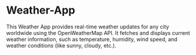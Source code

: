 # Weather-App
This Weather App provides real-time weather updates for any city worldwide using the OpenWeatherMap API. It fetches and displays current weather information, such as temperature, humidity, wind speed, and weather conditions (like sunny, cloudy, etc.). 
